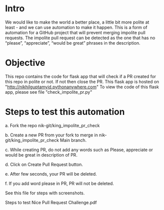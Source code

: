 # Intro
We would like to make the world a better place, a little bit more polite at least - and we can use
automation to make it happen. This is a form of automation for a GitHub project that will prevent
merging impolite pull requests.
The impolite pull request can be detected as the one that has no “please”, “appreciate”,
“would be great” phrases in the description.

# Objective
This repo contains the code for flask app that will check if a PR created for this repo in polite or not. If not then close the PR.
This flask app is hosted on "http://nikhilguptamyid.pythonanywhere.com"
To view the code of this flask app, please see file "check_impolite_pr.py"

# Steps to test this automation

a. Fork the repo nik-git/king_impolite_pr_check

b. Create a new PR from your fork to merge in nik-git/king_impolite_pr_check Main branch.

c. While creating PR, do not add any words such as Please, appreciate or would be great in description of PR.

d. Click on Create Pull Request button.

e. After few seconds, your PR will be deleted.

f. If you add word please in PR, PR will not be deleted.

See this file for steps with screenshots.

Steps to test Nice Pull Request Challenge.pdf

